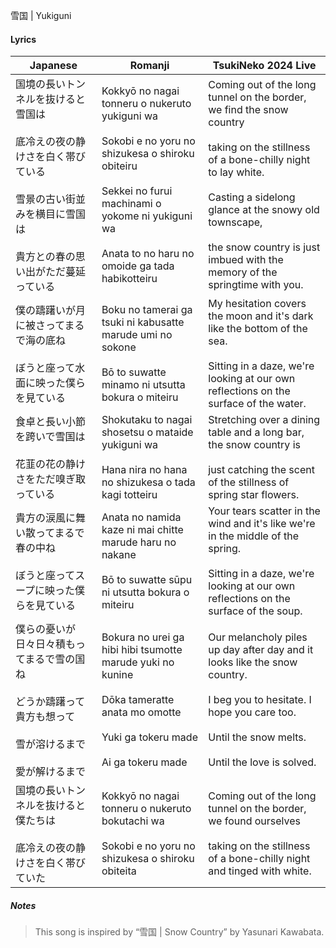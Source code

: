 雪国 | Yukiguni
#### Lyrics

| Japanese                                                                                    | Romanji                                                                                                                                                                                                                | TsukiNeko 2024 Live                                                                                                                                                                                                                                                                       |
| ------------------------------------------------------------------------------------------- | ---------------------------------------------------------------------------------------------------------------------------------------------------------------------------------------------------------------------- | ----------------------------------------------------------------------------------------------------------------------------------------------------------------------------------------------------------------------------------------------------------------------------------------- |
| 国境の長いトンネルを抜けると雪国は<br><br>底冷えの夜の静けさを白く帯びている<br><br>雪景の古い街並みを横目に雪国は<br><br>貴方との春の思い出がただ蔓延っている | Kokkyō no nagai tonneru o nukeruto yukiguni wa<br><br>Sokobi e no yoru no shizukesa o shiroku obiteiru<br><br>Sekkei no furui machinami o yokome ni yukiguni wa<br><br>Anata to no haru no omoide ga tada habikotteiru | Coming out of the long tunnel on the border, we find the snow country<br><br>taking on the stillness of a bone-chilly night to lay white.<br><br>Casting a sidelong glance at the snowy old townscape,<br><br>the snow country is just imbued with the memory of the springtime with you. |
| 僕の躊躇いが月に被さってまるで海の底ね<br><br>ぼうと座って水面に映った僕らを見ている                                              | Boku no tamerai ga tsuki ni kabusatte marude umi no sokone<br><br>Bō to suwatte minamo ni utsutta bokura o miteiru                                                                                                     | My hesitation covers the moon and it's dark like the bottom of the sea.<br><br>Sitting in a daze, we're looking at our own reflections on the surface of the water.                                                                                                                       |
| 食卓と長い小節を跨いで雪国は<br><br>花韮の花の静けさをただ嗅ぎ取っている                                                    | Shokutaku to nagai shosetsu o mataide yukiguni wa<br><br>Hana nira no hana no shizukesa o tada kagi totteiru                                                                                                           | Stretching over a dining table and a long bar, the snow country is<br><br>just catching the scent of the stillness of spring star flowers.                                                                                                                                                |
| 貴方の涙風に舞い散ってまるで春の中ね<br><br>ぼうと座ってスープに映った僕らを見ている                                              | Anata no namida kaze ni mai chitte marude haru no nakane<br><br>Bō to suwatte sūpu ni utsutta bokura o miteiru                                                                                                         | Your tears scatter in the wind and it's like we're in the middle of the spring.<br><br>Sitting in a daze, we're looking at our own reflections on the surface of the soup.                                                                                                                |
| 僕らの憂いが日々日々積もってまるで雪の国ね<br><br>どうか躊躇って　貴方も想って<br><br>雪が溶けるまで<br><br>愛が解けるまで                   | Bokura no urei ga hibi hibi tsumotte marude yuki no kunine<br><br>Dōka tameratte anata mo omotte<br><br>Yuki ga tokeru made<br><br>Ai ga tokeru made                                                                   | Our melancholy piles up day after day and it looks like the snow country.<br><br>I beg you to hesitate. I hope you care too.<br><br>Until the snow melts.<br><br>Until the love is solved.                                                                                                |
| 国境の長いトンネルを抜けると僕たちは<br><br>底冷えの夜の静けさを白く帯びていた                                                 | Kokkyō no nagai tonneru o nukeruto bokutachi wa<br><br>Sokobi e no yoru no shizukesa o shiroku obiteita                                                                                                                | Coming out of the long tunnel on the border, we found ourselves<br><br>taking on the stillness of a bone-chilly night and tinged with white.                                                                                                                                              |
##### Notes
>This song is inspired by “雪国 | Snow Country” by Yasunari Kawabata.